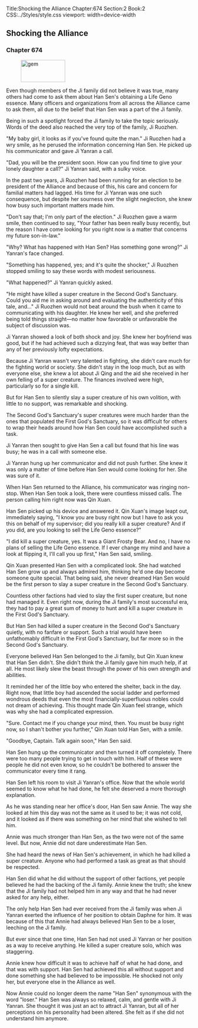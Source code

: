 Title:Shocking the Alliance 
Chapter:674 
Section:2 
Book:2 
CSS:../Styles/style.css 
viewport: width=device-width
  
## Shocking the Alliance
### Chapter 674 
<figure>
	<img src="../Images/gem.gif" alt="gem" id="gem" width="120" height="60" />
</figure>
  

  
  Even though members of the Ji family did not believe it was true, many others had come to ask them about Han Sen's obtaining a Life Geno essence. Many officers and organizations from all across the Alliance came to ask them, all due to the belief that Han Sen was a part of the Ji family.

Being in such a spotlight forced the Ji family to take the topic seriously. Words of the deed also reached the very top of the family, Ji Ruozhen.

"My baby girl, it looks as if you've found quite the man." Ji Ruozhen had a wry smile, as he perused the information concerning Han Sen. He picked up his communicator and gave Ji Yanran a call.

"Dad, you will be the president soon. How can you find time to give your lonely daughter a call?" Ji Yanran said, with a sulky voice.

In the past two years, Ji Ruozhen had been running for an election to be president of the Alliance and because of this, his care and concern for familial matters had lagged. His time for Ji Yanran was one such consequence, but despite her sourness over the slight neglection, she knew how busy such important matters made him.

"Don't say that; I'm only part of the election." Ji Ruozhen gave a warm smile, then continued to say, "Your father has been really busy recently, but the reason I have come looking for you right now is a matter that concerns my future son-in-law."

"Why? What has happened with Han Sen? Has something gone wrong?" Ji Yanran's face changed.

"Something has happened, yes; and it's quite the shocker," Ji Ruozhen stopped smiling to say these words with modest seriousness.

"What happened?" Ji Yanran quickly asked.

"He might have killed a super creature in the Second God's Sanctuary. Could you aid me in asking around and evaluating the authenticity of this tale, and..." Ji Ruozhen would not beat around the bush when it came to communicating with his daughter. He knew her well, and she preferred being told things straight—no matter how favorable or unfavorable the subject of discussion was.

Ji Yanran showed a look of both shock and joy. She knew her boyfriend was good, but if he had achieved such a dizzying feat, that was way better than any of her previously lofty expectations.

Because Ji Yanran wasn't very talented in fighting, she didn't care much for the fighting world or society. She didn't stay in the loop much, but as with everyone else, she knew a lot about Ji Qing and the aid she received in her own felling of a super creature. The finances involved were high, particularly so for a single kill.

But for Han Sen to silently slay a super creature of his own volition, with little to no support, was remarkable and shocking.

The Second God's Sanctuary's super creatures were much harder than the ones that populated the First God's Sanctuary, so it was difficult for others to wrap their heads around how Han Sen could have accomplished such a task.

Ji Yanran then sought to give Han Sen a call but found that his line was busy; he was in a call with someone else.

Ji Yanran hung up her communicator and did not push further. She knew it was only a matter of time before Han Sen would come looking for her. She was sure of it.

When Han Sen returned to the Alliance, his communicator was ringing non-stop. When Han Sen took a look, there were countless missed calls. The person calling him right now was Qin Xuan.

Han Sen picked up his device and answered it. Qin Xuan's image leapt out, immediately saying, "I know you are busy right now but I have to ask you this on behalf of my supervisor; did you really kill a super creature? And if you did, are you looking to sell the Life Geno essence?"

"I did kill a super creature, yes. It was a Giant Frosty Bear. And no, I have no plans of selling the Life Geno essence. If I ever change my mind and have a look at flipping it, I'll call you up first," Han Sen said, smiling.

Qin Xuan presented Han Sen with a complicated look. She had watched Han Sen grow up and always admired him, thinking he'd one day become someone quite special. That being said, she never dreamed Han Sen would be the first person to slay a super creature in the Second God's Sanctuary.

Countless other factions had vied to slay the first super creature, but none had managed it. Even right now, during the Ji family's most successful era, they had to pay a great sum of money to hunt and kill a super creature in the First God's Sanctuary.

But Han Sen had killed a super creature in the Second God's Sanctuary quietly, with no fanfare or support. Such a trial would have been unfathomably difficult in the First God's Sanctuary, but far more so in the Second God's Sanctuary.

Everyone believed Han Sen belonged to the Ji family, but Qin Xuan knew that Han Sen didn't. She didn't think the Ji family gave him much help, if at all. He most likely slew the beast through the power of his own strength and abilities.

It reminded her of the little boy who entered the shelter, back in the day. Right now, that little boy had ascended the social ladder and performed wondrous deeds that even the most financially-superfluous nobles could not dream of achieving. This thought made Qin Xuan feel strange, which was why she had a complicated expression.

"Sure. Contact me if you change your mind, then. You must be busy right now, so I shan't bother you further," Qin Xuan told Han Sen, with a smile.

"Goodbye, Captain. Talk again soon," Han Sen said.

Han Sen hung up the communicator and then turned it off completely. There were too many people trying to get in touch with him. Half of these were people he did not even know, so he couldn't be bothered to answer the communicator every time it rang.

Han Sen left his room to visit Ji Yanran's office. Now that the whole world seemed to know what he had done, he felt she deserved a more thorough explanation.

As he was standing near her office's door, Han Sen saw Annie. The way she looked at him this day was not the same as it used to be; it was not cold, and it looked as if there was something on her mind that she wished to tell him.

Annie was much stronger than Han Sen, as the two were not of the same level. But now, Annie did not dare underestimate Han Sen.

She had heard the news of Han Sen's achievement, in which he had killed a super creature. Anyone who had performed a task as great as that should be respected.

Han Sen did what he did without the support of other factions, yet people believed he had the backing of the Ji family. Annie knew the truth; she knew that the Ji family had not helped him in any way and that he had never asked for any help, either.

The only help Han Sen had ever received from the Ji family was when Ji Yanran exerted the influence of her position to obtain Daphne for him. It was because of this that Annie had always believed Han Sen to be a loser, leeching on the Ji family.

But ever since that one time, Han Sen had not used Ji Yanran or her position as a way to receive anything. He killed a super creature solo, which was staggering.

Annie knew how difficult it was to achieve half of what he had done, and that was with support. Han Sen had achieved this all without support and done something she had believed to be impossible. He shocked not only her, but everyone else in the Alliance as well.

Now Annie could no longer deem the name "Han Sen" synonymous with the word "loser." Han Sen was always so relaxed, calm, and gentle with Ji Yanran. She thought it was just an act to attract Ji Yanran, but all of her perceptions on his personality had been altered. She felt as if she did not understand him anymore.
